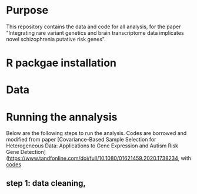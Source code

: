# Purpose 
This repository contains the data and code for all analysis, for the paper "Integrating rare variant genetics and brain transcriptome data implicates novel schizophrenia putative risk genes".

# R packgae installation 

# Data 

# Running the annalysis

Below are the following steps to run the analysis. Codes are borrowed and modified from paper [Covariance-Based Sample Selection for Heterogeneous Data: Applications to Gene Expression and Autism Risk Gene Detection](https://www.tandfonline.com/doi/full/10.1080/01621459.2020.1738234, with [codes](https://github.com/linnykos/covarianceSelection/tree/master)  

## step 1: data cleaning, 
